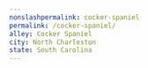 ```yaml
---
﻿nonslashpermalink: cocker-spaniel
permalink: /cocker-spaniel/
alley: Cocker Spaniel
city: North Charleston
state: South Carolina
---
```

